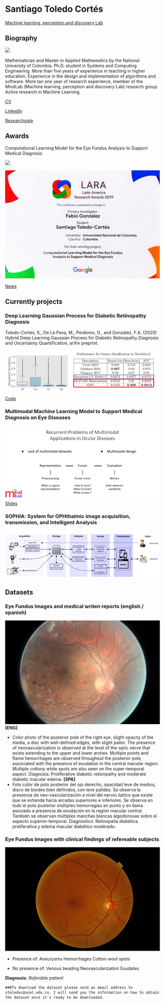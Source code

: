 # Santiago Toledo Cortés
[Machine learning, perception and discovery Lab](http://www.ingenieria.unal.edu.co/mindlab/)
## Biography
![](https://ingenieria.unal.edu.co/mindlab/wp-content/uploads/2019/03/IMG-20160407-WA0007-177x300.jpg)

Mathematician and Master in Applied Mathematics by the National University of Colombia. Ph.D. student in Systems and Computing Engineering. More than five years of experience in teaching in higher education. Experience in the design and implementation of algorithms and software. More tan one year of research experience, member of the MindLab (Machine learning, perception and discovery Lab) research group. Active research in Machine Learning.

[CV](https://github.com/stoledoc/santiagotoledo/blob/master/CV_Santiago_Toledo.pdf)

[LinkedIn](https://www.linkedin.com/in/santiago-toledo-cort%C3%A9s-66964a54/?originalSubdomain=co)

[Researchgate](https://www.researchgate.net/profile/Santiago_Toledo_Cortes)

## Awards

Computational Learning Model for the Eye Fundus Analysis to Support Medical Diagnosis

![](https://www.elespectador.com/resizer/UEV93vwZh3dtjbdi1ey4iMpD4Iw=/657x0/cloudfront-us-east-1.images.arcpublishing.com/elespectador/OHBWB33N75B6FKG3Y6BPIQHF5I.jpg)

![](https://raw.githubusercontent.com/stoledoc/santiagotoledo/master/Premio_LARAGoogleResearch.jpg)

[News](https://www.elespectador.com/noticias/tecnologia/cinco-proyectos-colombianos-ganaron-en-los-premios-de-investigacion-lara-de-google/)

## Currently projects

###  Deep Learning Gaussian Process for Diabetic Retinopathy Diagnosis

Toledo-Cortés, S., De La Pava, M., Perdomo, O., and González, F.A. (2020) Hybrid Deep Learning Gaussian Process for Diabetic Retinopathy Diagnosis and Uncertainty Quantification, arXiv preprint.

![](https://raw.githubusercontent.com/stoledoc/santiagotoledo/master/Results_Messidor2.jpg)
[Code](https://github.com/stoledoc/DLGP-DR-Diagnosis)

### Multimodal Machine Learning Model to Support Medical Diagnosis on Eye Diseases

![](https://raw.githubusercontent.com/stoledoc/santiagotoledo/master/Multimodal_problems.png)
[Slides](https://github.com/stoledoc/santiagotoledo/blob/master/PhD%20Qualifying%20Exam_SantiagoToledo.pdf)

###  SOPHIA: System for OPHthalmic image acquisition, transmission, and Intelligent Analysis

![](https://raw.githubusercontent.com/stoledoc/santiagotoledo/master/image_system_blue.png)

## Datasets

### Eye Fundus Images and medical writen reports (english / spanish)
![](https://raw.githubusercontent.com/stoledoc/santiagotoledo/master/16_left.jpeg)
**[ENG]**
- Color photo of the posterior pole of the right eye, slight opacity of the media, a disc with well-defined edges, with slight pallor. The presence of neovascularization is observed at the level of the optic nerve that exists extending to the upper and lower arches. Multiple points and flame hemorrhages are observed throughout the posterior pole, associated with the presence of exudation in the central macular region. Multiple cottony white spots are also seen on the super-temporal aspect. Diagnosis: Proliferative diabetic retionpathy and moderate diabetic macular edema.
**[SPA]**
- Foto color de polo posterior del ojo derecho, opacidad leve de medios, disco de bordes bien definidos, con leve palidez. Se observa la presencia de neo-vascularización a nivel del nervio óptico que existe que se extiende hacia arcadas superiores e inferiores. Se observa en todo el polo posterior múltiples hemorragias en punto y en llama asociado a presencia de exudación en la región macular central. También se observan múltiples manchas blancas algodonosas sobre el aspecto superior-temporal. Diagnóstico: Retinopatía diabética proliferativa y edema macular diabético moderado.

### Eye Fundus Images with clinical findings of refereable subjects

![](https://raw.githubusercontent.com/stoledoc/santiagotoledo/master/IM0092.000.png)
- Presence of:
Aneurysms
Hemorrhages
Cotton-wool spots

- No presence of:
Venous beading
Neovascularization
Exudates

**Diagnosis:**
_Referable patient_

```
###To download the dataset please send an email address to stoledoc@unal.edu.co. I will send you the information on how to obtain the dataset once it's ready to be downloaded.
